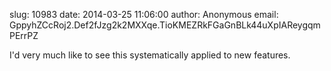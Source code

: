 slug:    10983
date:    2014-03-25 11:06:00
author:  Anonymous
email:   GppyhZCcRoj2.Def2fJzg2k2MXXqe.TioKMEZRkFGaGnBLk44uXpIAReygqmPErrPZ

I'd very much like to see this systematically applied to new features.
